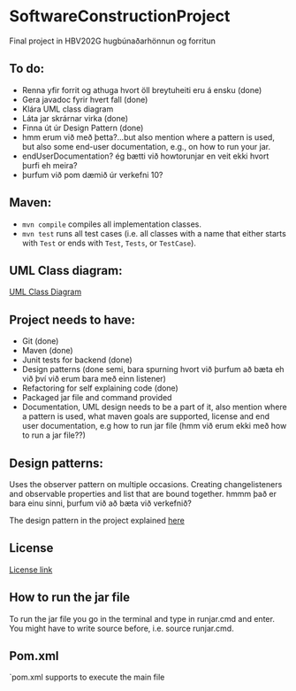 # SoftwareConstructionProject

Final project in HBV202G hugbúnaðarhönnun og forritun

## To do:

* Renna yfir forrit og athuga hvort öll breytuheiti eru á ensku (done)
* Gera javadoc fyrir hvert fall (done)
* Klára UML class diagram
* Láta jar skrárnar virka (done) 
* Finna út úr Design Pattern (done)
* hmm erum við með þetta?...but also mention where a pattern is used, but also some end-user documentation, e.g., on how to run your jar.
* endUserDocumentation? ég bætti við howtorunjar en veit ekki hvort þurfi eh meira?
* þurfum við pom dæmið úr verkefni 10?

## Maven:

- `mvn compile` compiles all implementation classes.
- `mvn test` runs all test cases (i.e. all classes with a name that either starts with `Test` or ends
  with `Test`, `Tests`, or `TestCase`).

## UML Class diagram:

[UML Class Diagram](src/site/resources/UMLClassDiagram.png)

## Project needs to have:

* Git (done)
* Maven (done)
* Junit tests for backend (done)
* Design patterns (done semi, bara spurning hvort við þurfum að bæta eh við því við erum bara með einn listener)
* Refactoring for self explaining code (done)
* Packaged jar file and command provided
* Documentation, UML design needs to be a part of it, also mention where a pattern is used, what maven goals are
  supported, license and end user documentation, e.g how to run jar file (hmm við erum ekki með how to run a jar file??)

## Design patterns:

Uses the observer pattern on multiple occasions. Creating changelisteners and observable properties and list that are
bound together. hmmm það er bara einu sinni, þurfum við að bæta við verkefnið?

The design pattern in the project explained [here](DesignPattern)

## License
[License link](LICENSE)

## How to run the jar file

To run the jar file you go in the terminal and type in runjar.cmd and enter. You might have to write source before, i.e. source runjar.cmd.

## Pom.xml
`pom.xml supports to execute the main file
